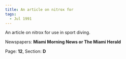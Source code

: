 ```yaml
---  
title: An article on nitrox for  
tags:  
  - Jul 1991  
---  
```

  
An article on nitrox for use in sport diving.  
  
Newspapers: **Miami Morning News or The Miami Herald**  
  
Page: **12**, Section: **D** 
